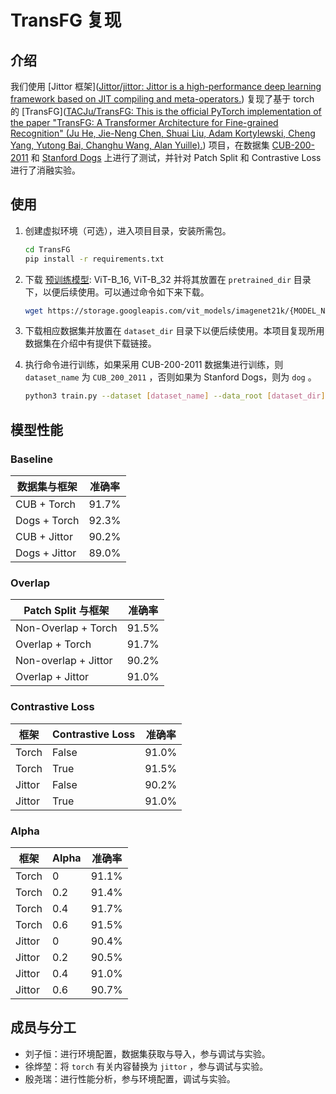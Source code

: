 # TransFG 复现

## 介绍

我们使用 [Jittor 框架]([Jittor/jittor: Jittor is a high-performance deep learning framework based on JIT compiling and meta-operators.](https://github.com/Jittor/jittor)) 复现了基于 torch 的 [TransFG]([TACJu/TransFG: This is the official PyTorch implementation of the paper "TransFG: A Transformer Architecture for Fine-grained Recognition" (Ju He, Jie-Neng Chen, Shuai Liu, Adam Kortylewski, Cheng Yang, Yutong Bai, Changhu Wang, Alan Yuille).](https://github.com/TACJu/TransFG)) 项目，在数据集 [CUB-200-2011](https://www.vision.caltech.edu/datasets/cub_200_2011/) 和 [Stanford Dogs](http://vision.stanford.edu/aditya86/ImageNetDogs/) 上进行了测试，并针对 Patch Split 和 Contrastive Loss 进行了消融实验。

## 使用

1. 创建虚拟环境（可选），进入项目目录，安装所需包。

   ```bash
   cd TransFG
   pip install -r requirements.txt
   ```

2. 下载 [预训练模型](https://console.cloud.google.com/storage/vit_models/): ViT-B_16, ViT-B_32 并将其放置在 `pretrained_dir` 目录下，以便后续使用。可以通过命令如下来下载。

   ```bash
   wget https://storage.googleapis.com/vit_models/imagenet21k/{MODEL_NAME}.npz
   ```

3. 下载相应数据集并放置在 `dataset_dir` 目录下以便后续使用。本项目复现所用数据集在介绍中有提供下载链接。

4. 执行命令进行训练，如果采用 CUB-200-2011 数据集进行训练，则 `dataset_name` 为 `CUB_200_2011` ，否则如果为 Stanford Dogs，则为 `dog` 。

   ```bash
   python3 train.py --dataset [dataset_name] --data_root [dataset_dir] --split [overlap/non-overlap] --pretrained_dir [pretrained_dir] --name [name]
   ```

## 模型性能

### Baseline

| 数据集与框架  | 准确率 |
| ------------- | ------ |
| CUB + Torch   | 91.7%  |
| Dogs + Torch  | 92.3%  |
| CUB + Jittor  | 90.2%  |
| Dogs + Jittor | 89.0%  |

### Overlap

| Patch Split 与框架   | 准确率 |
| -------------------- | ------ |
| Non-Overlap + Torch  | 91.5%  |
| Overlap + Torch      | 91.7%  |
| Non-overlap + Jittor | 90.2%  |
| Overlap + Jittor     | 91.0%  |

### Contrastive Loss

| 框架   | Contrastive Loss | 准确率 |
| ------ | ---------------- | ------ |
| Torch  | False            | 91.0%  |
| Torch  | True             | 91.5%  |
| Jittor | False            | 90.2%  |
| Jittor | True             | 91.0%  |

### Alpha

| 框架   | Alpha | 准确率 |
| ------ | ----- | ------ |
| Torch  | 0     | 91.1%  |
| Torch  | 0.2   | 91.4%  |
| Torch  | 0.4   | 91.7%  |
| Torch  | 0.6   | 91.5%  |
| Jittor | 0     | 90.4%  |
| Jittor | 0.2   | 90.5%  |
| Jittor | 0.4   | 91.0%  |
| Jittor | 0.6   | 90.7%  |

## 成员与分工

- 刘子恒：进行环境配置，数据集获取与导入，参与调试与实验。
- 徐烨堃：将 `torch` 有关内容替换为 `jittor` ，参与调试与实验。
- 殷尧瑞：进行性能分析，参与环境配置，调试与实验。


